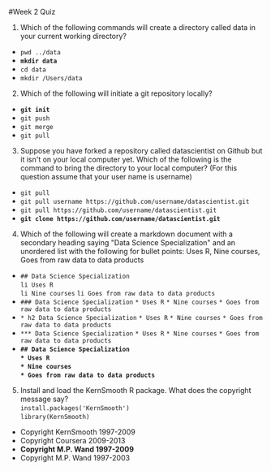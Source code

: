 #Week 2 Quiz

1. Which of the following commands will create a directory called data in your current working directory?
 - `pwd ../data`
 - **`mkdir data`**
 - `cd data`
 - `mkdir /Users/data`

2. Which of the following will initiate a git repository locally?
 - **`git init`**
 - `git push`
 - `git merge`
 - `git pull`

3. Suppose you have forked a repository called datascientist on Github but it isn't on your local computer yet. Which of the following is the command to bring the directory to your local computer? (For this question assume that your user name is username)
 - `git pull`
 - `git pull username https://github.com/username/datascientist.git`
 - `git pull https://github.com/username/datascientist.git`
 - **`git clone https://github.com/username/datascientist.git`**

4. Which of the following will create a markdown document with a secondary heading saying "Data Science Specialization" and an unordered list with the following for bullet points: Uses R, Nine courses, Goes from raw data to data products
 - `## Data Science Specialization`  
    `li Uses R`  
    `li Nine courses`
    `li Goes from raw data to data products`
 - `### Data Science Specialization`
   `* Uses R`
   `* Nine courses`
   `* Goes from raw data to data products`
 - `* h2 Data Science Specialization`
   `* Uses R`
   `* Nine courses`
   `* Goes from raw data to data products`
 - `*** Data Science Specialization`
   `* Uses R`
   `* Nine courses`
   `* Goes from raw data to data products`
 - **`## Data Science Specialization`**  
   **`* Uses R`**  
   **`* Nine courses`**  
   **`* Goes from raw data to data products`**

5. Install and load the KernSmooth R package. What does the copyright message say?  
`install.packages('KernSmooth')`  
`library(KernSmooth)`

 - Copyright KernSmooth 1997-2009
 - Copyright Coursera 2009-2013
 - **Copyright M.P. Wand 1997-2009**
 - Copyright M.P. Wand 1997-2003